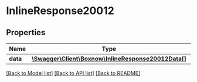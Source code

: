 # InlineResponse20012

## Properties
Name | Type | Description | Notes
------------ | ------------- | ------------- | -------------
**data** | [**\Swagger\Client\Boxnow\InlineResponse20012Data[]**](InlineResponse20012Data.md) |  | [optional] 

[[Back to Model list]](../../README.md#documentation-for-models) [[Back to API list]](../../README.md#documentation-for-api-endpoints) [[Back to README]](../../README.md)


